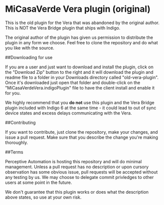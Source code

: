 MiCasaVerde Vera plugin (original)
===============

This is the old plugin for the Vera that was abandoned by the original author. This is NOT the Vera Bridge plugin that ships with Indigo.

The original author of the plugin has given us permission to distribute the plugin in any form we choose. Feel free to clone the repository and do what you like with the source.

##Downloading for use

If you are a user and just want to download and install the plugin, click on the "Download Zip" button to the right and it will download the plugin and readme file to a folder in your Downloads directory called "old-vera-plugin". Once it's downloaded just open that folder and double-click on the "MiCasaVerdeVera.indigoPlugin" file to have the client install and enable it for you.

We highly recommend that you **do not** use this plugin and the Vera Bridge plugin included with Indigo 6 at the same time - it could lead to out of sync device states and excess delays communicating with the Vera.

##Contributing

If you want to contribute, just clone the repository, make your changes, and issue a pull request. Make sure that you describe the change you're making thoroughly. 

##Terms

Perceptive Automation is hosting this repository and will do minimal management. Unless a pull request has no description or upon cursory observation has some obvious issue, pull requests will be accepted without any testing by us. We may choose to delegate commit privledges to other users at some point in the future.

We don't guarantee that this plugin works or does what the description above states, so use at your own risk.
